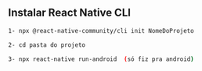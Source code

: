## Instalar React Native CLI

```bash
1- npx @react-native-community/cli init NomeDoProjeto

2- cd pasta do projeto 

3- npx react-native run-android  (só fiz pra android)